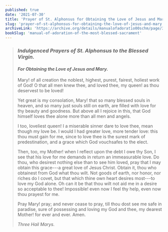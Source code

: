 ```yaml
---
published: true
date: '2021-07-30'
title: 'Prayer of St. Alphonsus for Obtaining the Love of Jesus and Mary'
slug: 'prayer-of-st-alphonsus-for-obtaining-the-love-of-jesus-and-mary'
archiveLink: 'https://archive.org/details/manualofadoratio00schm/page/378?view=theater'
bookSlug: 'manual-of-adoration-of-the-most-blessed-sacrament'
---
```


> ### *Indulgenced Prayers of St. Alphonsus to the Blessed Virgin.*
>
> #### *For Obtaining the Love of Jesus and Mary.*
>
> Mary! of all creation the noblest, highest, purest, fairest, holiest work of God! O that all men knew thee, and loved thee, my queen! as thou deservest to be loved!
>
> Yet great is my consolation, Mary! that so many blessed souls in heaven, and so many just souls still on earth, are filled with love for thy beauty and goodness. But above all I rejoice in this, that God himself loves thee alone more than all men and angels.
>
> I too, loveliest queen! I a miserable sinner dare to love thee, mean though my love be. I would I had greater love, more tender love: this thou must gain for me, since to love thee is the surest mark of predestination, and a grace which God vouchsafes to the elect.
>
> Then, too, my Mother! when I reflect upon the debt I owe thy Son, I see that his love for me demands in return an immeasurable love. Do thou, who desirest nothing else than to see him loved, pray that I may obtain this grace---a great love of Jesus Christ. Obtain it, thou who obtainest from God what thou wilt. Not goods of earth, nor honor, nor riches do I covet, but that which thine own heart desires most---to love my God alone. Oh can it be that thou wilt not aid me in a desire so acceptable to thee! Impossible! even now I feel thy help, even now thou prayest for me.
>
> Pray Mary! pray; and never cease to pray, till thou dost see me safe in paradise, sure of possessing and loving my God and thee, my dearest Mother! for ever and ever. Amen.
>
> *Three Hail Marys.*